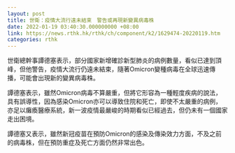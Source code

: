 ```yaml
---
layout: post
title: 世衛：疫情大流行遠未結束　警告或再現新變異病毒株
date: 2022-01-19 03:40:30.000000000 +08:00
link: https://news.rthk.hk/rthk/ch/component/k2/1629474-20220119.htm
categories: rthk
---
```


世衛總幹事譚德塞表示，部分國家新增確診新型肺炎的病例數量，看似已達到頂峰，但他警告，疫情大流行仍遠未結束，隨著Omicron變種病毒在全球迅速傳播，可能會出現新的變異病毒株。

譚德塞表示，雖然Omicron病毒不算嚴重，但將它形容為一種輕度疾病的說法，具有誤導性，因為感染Omicron亦可以導致住院和死亡，即使不太嚴重的病例，亦足以癱瘓醫療系統，新一波疫情最嚴峻的時期看似已經過去，但仍未有一個國家走出困境。

譚德塞又表示，雖然新冠疫苗在預防Omicron的感染及傳染效力方面，不及之前的病毒株，但在預防重症及死亡方面仍然非常出色。
